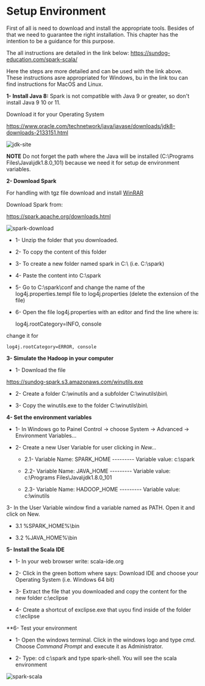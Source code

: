 # Setup Environment

First of all is need to download and install the appropriate tools. Besides of that we need to guarantee the right installation.
This chapter has the intention to be a guidance for this purpose.

The all instructions are detailed in the link below:
https://sundog-education.com/spark-scala/

Here the steps are more detailed and can be used with the link above. These instructions asre appropriated for Windows, bu in the link tou can find instructions for MacOS and Linux.

**1- Install Java 8:** Spark is not compatible with Java 9 or greater, so don't install Java 9 10 or 11.

  Download it for your Operating System
  
   https://www.oracle.com/technetwork/java/javase/downloads/jdk8-downloads-2133151.html
  
   ![jdk-site](https://user-images.githubusercontent.com/37953610/58574743-8c970e00-8238-11e9-9bfa-826e919a2850.JPG)

**NOTE** Do not forget the path where the Java will be installed (C:\Programs Files\Java\jdk1.8.0_101\) because we need it for setup de environment variables.

**2- Download Spark**

For handling with tgz file download and install [WinRAR](www.rarlab.com/download.html) 

Download Spark from:

   https://spark.apache.org/downloads.html
    
   ![spark-download](https://user-images.githubusercontent.com/37953610/58575184-7a699f80-8239-11e9-9965-799aecc4c523.JPG)
    
 - 1- Unzip the folder that you downloaded. 

 - 2- To copy the content of this folder

 - 3- To create a new folder named spark in C:\ (i.e. C:\spark)

 - 4-  Paste the content into C:\spark

 - 5- Go to C:\spark\conf and change the name of the log4j.properties.templ file to log4j.properties (delete the extension of the file)

 - 6- Open the file log4j.properties with an editor and find the line where is:

    log4j.rootCategory=INFO, console
    
change it for     

    log4j.rootCategory=ERROR, console

**3- Simulate the Hadoop in your computer**

 - 1- Download the file

  https://sundog-spark.s3.amazonaws.com/winutils.exe
  
 - 2- Create a folder C:\winutils and a subfolder C:\winutils\bin\

 - 3- Copy the winutils.exe to the folder C:\winutils\bin\

**4- Set the environment variables**

 - 1- In Windows go to Painel Control -> choose System -> Advanced -> Environment Variables... 

 - 2- Create a new User Variable for user clicking in _New..._

   - 2.1- Variable Name: SPARK_HOME  --------- Variable value: c:\spark
  
   - 2.2- Variable Name: JAVA_HOME  --------- Variable value: c:\Programs Files\Java\jdk1.8.0_101
  
   - 2.3- Variable Name: HADOOP_HOME  --------- Variable value: c:\winutils

3- In the User Variable window find a variable named as PATH. Open it and click on New.
  
   - 3.1 %SPARK_HOME%\bin
  
   - 3.2 %JAVA_HOME%\bin
  
 **5- Install the Scala IDE**
 
  - 1- In your web browser write: scala-ide.org
  
  - 2- Click in the green bottom where says: Download IDE and choose your Operating System (i.e. Windows 64 bit)
  
  - 3- Extract the file that you downloaded and copy the content for the new folder c:\eclipse
  
  - 4- Create a shortcut of exclipse.exe that uyou find inside of the folder c:\eclipse
  
 **6- Test your environment
 
  - 1- Open the windows terminal. Click in the windows logo and type _cmd_. Choose _Command Prompt_ and execute it as Administrator.
  
  - 2- Type: cd c:\spark and type spark-shell. You will see the scala environment
  
  ![spark-scala](https://user-images.githubusercontent.com/37953610/58599122-bec76080-8276-11e9-8335-6c4c2fa2f7f0.JPG)

 


  
